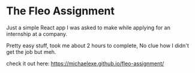 # The Fleo Assignment

Just a simple React app I was asked to make while applying
for an internship at a company.

Pretty easy stuff, took me about 2 hours to complete, No clue
how I didn't get the job but meh.

check it out here: https://michaelexe.github.io/fleo-assignment/
